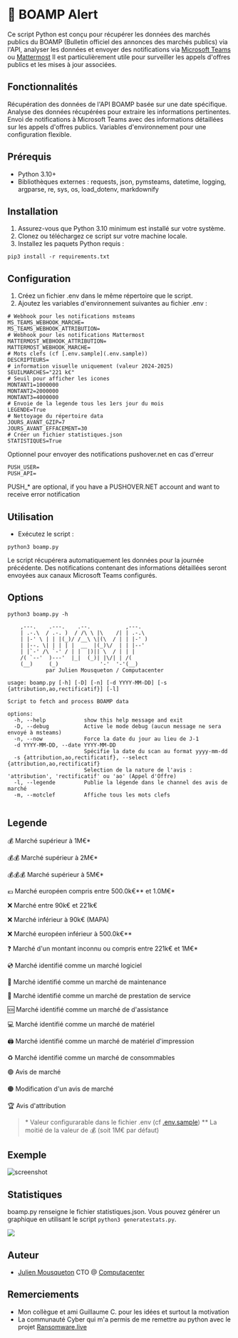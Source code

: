 
# 🔔 BOAMP Alert

Ce script Python est conçu pour récupérer les données des marchés publics du BOAMP (Bulletin officiel des annonces des marchés publics) via l'API, analyser les données et envoyer des notifications via [Microsoft Teams](https://teams.microsoft.com) ou [Mattermost](https://mattermost.com/) 
Il est particulièrement utile pour surveiller les appels d'offres publics et les mises à jour associées.

## Fonctionnalités

Récupération des données de l'API BOAMP basée sur une date spécifique.
Analyse des données récupérées pour extraire les informations pertinentes.
Envoi de notifications à Microsoft Teams avec des informations détaillées sur les appels d'offres publics.
Variables d'environnement pour une configuration flexible.


## Prérequis

- Python 3.10+ 
- Bibliothèques externes : requests, json, pymsteams, datetime, logging, argparse, re, sys, os, load_dotenv, markdownify


## Installation

1) Assurez-vous que Python 3.10 minimum est installé sur votre système.
2) Clonez ou téléchargez ce script sur votre machine locale.
3) Installez les paquets Python requis :

```
pip3 install -r requirements.txt
```

## Configuration 

1) Créez un fichier .env dans le même répertoire que le script.
2) Ajoutez les variables d'environnement suivantes au fichier .env :

```
# Webhook pour les notifications msteams
MS_TEAMS_WEBHOOK_MARCHE=
MS_TEAMS_WEBHOOK_ATTRIBUTION=
# Webhook pour les notifications Mattermost
MATTERMOST_WEBHOOK_ATTRIBUTION=
MATTERMOST_WEBHOOK_MARCHE=
# Mots clefs (cf [.env.sample](.env.sample))
DESCRIPTEURS=
# information visuelle uniquement (valeur 2024-2025)
SEUILMARCHES="221 k€"
# Seuil pour afficher les icones 
MONTANT1=1000000
MONTANT2=2000000
MONTANT3=4000000
# Envoie de la legende tous les 1ers jour du mois
LEGENDE=True
# Nettoyage du répertoire data
JOURS_AVANT_GZIP=7
JOURS_AVANT_EFFACEMENT=30
# Créer un fichier statistiques.json
STATISTIQUES=True
```

Optionnel pour envoyer des notifications pushover.net en cas d'erreur 
```
PUSH_USER=
PUSH_API= 
````

PUSH_* are optional, if you have a PUSHOVER.NET account and want to receive error notification

## Utilisation

- Exécutez le script :

```
python3 boamp.py
```
Le script récupérera automatiquement les données pour la journée précédente.
Des notifications contenant des informations détaillées seront envoyées aux canaux Microsoft Teams configurés.

## Options 

```
python3 boamp.py -h

    ,---.    .---.    .--.           ,---.   
    | .-.\  / .-. )  / /\ \ |\    /| | .-.\  
    | |-' \ | | |(_)/ /__\ \|(\  / | | |-' ) 
    | |--. \| | | | |  __  |(_)\/  | | |--'  
    | |`-' /\ `-' / | |  |)|| \  / | | |     
    /( `--'  )---'  |_|  (_)| |\/| | /(      
    (__)     (_)             '-'  '-'(__) 
            par Julien Mousqueton / Computacenter         
        
usage: boamp.py [-h] [-D] [-n] [-d YYYY-MM-DD] [-s {attribution,ao,rectificatif}] [-l]

Script to fetch and process BOAMP data

options:
  -h, --help            show this help message and exit
  -D, --debug           Active le mode debug (aucun message ne sera envoyé à msteams)
  -n, --now             Force la date du jour au lieu de J-1
  -d YYYY-MM-DD, --date YYYY-MM-DD
                        Spécifie la date du scan au format yyyy-mm-dd
  -s {attribution,ao,rectificatif}, --select {attribution,ao,rectificatif}
                        Selection de la nature de l'avis : 'attribution', 'rectificatif' ou 'ao' (Appel d'Offre)
  -l, --legende         Publie la légende dans le channel des avis de marché
  -m, --motclef         Affiche tous les mots clefs


  ```

## Legende      

💰      Marché supérieur à 1M€*

💰💰    Marché supérieur à 2M€*

💰💰💰  Marché supérieur à 5M€*

💶      Marché européen compris entre 500.0k€** et 1.0M€*

❌       Marché entre 90k€ et 221k€

❌      Marché inférieur à 90k€ (MAPA)

❌      Marché européen inférieur à 500.0k€** 

❓      Marché d'un montant inconnu ou compris entre 221k€ et 1M€*

💿      Marché identifié comme un marché logiciel

🧰      Marché identifié comme un marché de maintenance

👥      Marché identifié comme un marché de prestation de service

🆘       Marché identifié comme un marché de d'assistance

💻      Marché identifié comme un marché de matériel

🖨️       Marché identifié comme un marché de matériel d'impression

♻️        Marché identifié comme un marché de consommables

🟢       Avis de marché

🟠       Modification d'un avis de marché

🏆      Avis d'attribution

>  &#42; Valeur configurarable dans le fichier .env (cf [.env.sample](.env.sample))
>  &#42;&#42; La moitié de la valeur de 💰 (soit 1M€ par défaut)

## Exemple

![screenshot](.github/screenshot.png)

## Statistiques 

boamp.py renseigne le fichier statistiques.json. 
Vous pouvez générer un graphique en utilisant le script ```python3 generatestats.py```.  

![](./github/statistiques.png)


## Auteur

- [Julien Mousqueton](https://www.github.com/JMousqueton) CTO @ [Computacenter](https://www.computacenter.com)


## Remerciements

 - Mon collègue et ami Guillaume C. pour les idées et surtout la motivation 
 - La communauté Cyber qui m'a permis de me remettre au python avec le projet [Ransomware.live](https://www.ransomware.live)
